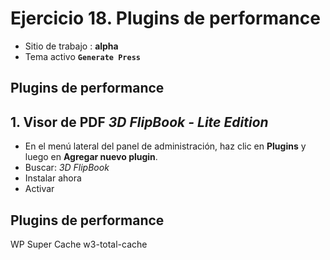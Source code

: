# Ejercicio 18.  Plugins de performance

- Sitio de trabajo : **alpha**
- Tema activo **`Generate Press`**

## Plugins de performance


## 1. Visor de PDF  _3D FlipBook - Lite Edition_
- En el menú lateral del panel de administración, haz clic en **Plugins** y luego en **Agregar nuevo plugin**.
- Buscar: _3D FlipBook_
- Instalar ahora
- Activar




## Plugins de performance
WP Super Cache
w3-total-cache

<!--stackedit_data:
eyJoaXN0b3J5IjpbNDY1MjM0MzIwXX0=
-->